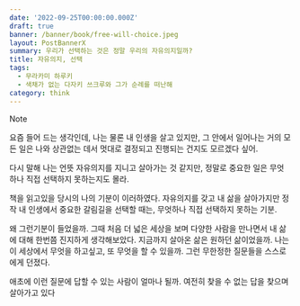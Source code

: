 ```yaml
---
date: '2022-09-25T00:00:00.000Z'
draft: true
banner: /banner/book/free-will-choice.jpeg
layout: PostBannerX
summary: 우리가 선택하는 것은 정말 우리의 자유의지일까?
title: 자유의지, 선택
tags:
  - 무라카미 하루키
  - 색채가 없는 다자키 쓰크루와 그가 순례를 떠난해
category: think
---
```


> [!note]
>
> 요즘 들어 드는 생각인데, 나는 물론 내 인생을 살고 있지만, 그 안에서 일어나는 거의 모든 일은 나와
> 상관없는 데서 멋대로 결정되고 진행되는 건지도 모르겠다 싶어.
>
> 다시 말해 나는 언뜻 자유의지를 지니고 살아가는 것 같지만, 정말로 중요한 일은 무엇 하나 직접 선택하지 못하는지도 몰라.

책을 읽고있을 당시의 나의 기분이 이러하였다. 자유의지를 갖고 내 삶을 살아가지만 정작 내 인생에서 중요한 갈림길을 선택할 때는, 무엇하나 직접 선택하지 못하는 기분.

왜 그런기분이 들었을까. 그때 처음 더 넓은 세상을 보며 다양한 사람을 만나면서 내 삶에 대해 한번쯤 진지하게 생각해보았다. 지금까지 살아온 삶은 원하던 삶이었을까. 나는 이 세상에서 무엇을 하고싶고, 또 무엇을 할 수 있을까. 그런 무한정한 질문들을 스스로에게 던졌다.

애초에 이런 질문에 답할 수 있는 사람이 얼마나 될까. 여전히 찾을 수 없는 답을 찾으며 살아가고 있다